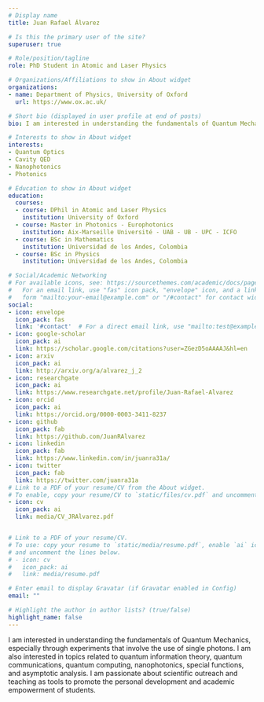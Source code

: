 ```yaml
---
# Display name
title: Juan Rafael Álvarez

# Is this the primary user of the site?
superuser: true

# Role/position/tagline
role: PhD Student in Atomic and Laser Physics

# Organizations/Affiliations to show in About widget
organizations:
- name: Department of Physics, University of Oxford
  url: https://www.ox.ac.uk/

# Short bio (displayed in user profile at end of posts)
bio: I am interested in understanding the fundamentals of Quantum Mechanics. I work with single atom-single photon interfaces at the University of Oxford.

# Interests to show in About widget
interests:
- Quantum Optics
- Cavity QED
- Nanophotonics
- Photonics

# Education to show in About widget
education:
  courses:
  - course: DPhil in Atomic and Laser Physics
    institution: University of Oxford
  - course: Master in Photonics - Europhotonics
    institution: Aix-Marseille Université - UAB - UB - UPC - ICFO
  - course: BSc in Mathematics
    institution: Universidad de los Andes, Colombia
  - course: BSc in Physics
    institution: Universidad de los Andes, Colombia

# Social/Academic Networking
# For available icons, see: https://sourcethemes.com/academic/docs/page-builder/#icons
#   For an email link, use "fas" icon pack, "envelope" icon, and a link in the
#   form "mailto:your-email@example.com" or "/#contact" for contact widget.
social:
- icon: envelope
  icon_pack: fas
  link: '#contact'  # For a direct email link, use "mailto:test@example.org".
- icon: google-scholar
  icon_pack: ai
  link: https://scholar.google.com/citations?user=ZGezD5oAAAAJ&hl=en
- icon: arxiv
  icon_pack: ai
  link: http://arxiv.org/a/alvarez_j_2
- icon: researchgate
  icon_pack: ai
  link: https://www.researchgate.net/profile/Juan-Rafael-Alvarez
- icon: orcid
  icon_pack: ai
  link: https://orcid.org/0000-0003-3411-8237
- icon: github
  icon_pack: fab
  link: https://github.com/JuanRAlvarez
- icon: linkedin
  icon_pack: fab
  link: https://www.linkedin.com/in/juanra31a/
- icon: twitter
  icon_pack: fab
  link: https://twitter.com/juanra31a
# Link to a PDF of your resume/CV from the About widget.
# To enable, copy your resume/CV to `static/files/cv.pdf` and uncomment the lines below.
- icon: cv
  icon_pack: ai
  link: media/CV_JRAlvarez.pdf


# Link to a PDF of your resume/CV.
# To use: copy your resume to `static/media/resume.pdf`, enable `ai` icons in `params.toml`, 
# and uncomment the lines below.
# - icon: cv
#   icon_pack: ai
#   link: media/resume.pdf

# Enter email to display Gravatar (if Gravatar enabled in Config)
email: ""

# Highlight the author in author lists? (true/false)
highlight_name: false
---
```


I am interested in understanding the fundamentals of Quantum Mechanics, especially through experiments that involve the use of single photons. I am also interested in topics related to quantum information theory, quantum communications, quantum computing, nanophotonics, special functions, and asymptotic analysis. I am passionate about scientific outreach and teaching as tools to promote the personal development and academic empowerment of students.

<!-- {{< icon name="download" pack="fas" >}} Download my {{< staticref "media/demo_resume.pdf" "newtab" >}}resumé{{< /staticref >}}. -->

